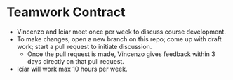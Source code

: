 # Teamwork Contract

- Vincenzo and Icíar meet once per week to discuss course development.
- To make changes, open a new branch on this repo; come up with draft work; start a pull request to initiate discussion.
    - Once the pull request is made, Vincenzo gives feedback within 3 days directly on that pull request.
- Icíar will work max 10 hours per week.
